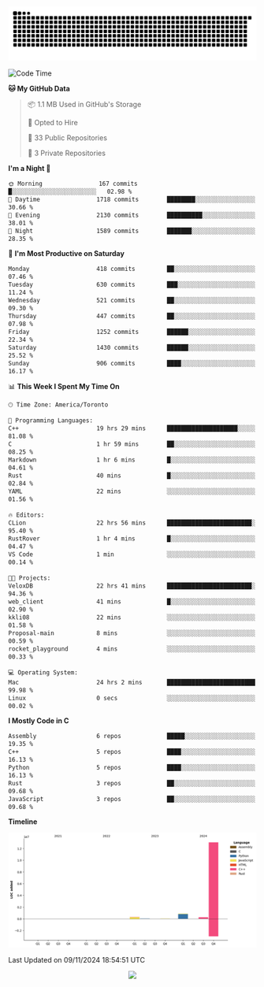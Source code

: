 <picture>
  <source media="(prefers-color-scheme: dark)" srcset="https://raw.githubusercontent.com/kkli08/kkli08/output/github-contribution-grid-snake-dark.svg">
  <source media="(prefers-color-scheme: light)" srcset="https://raw.githubusercontent.com/kkli08/kkli08/output/github-contribution-grid-snake.svg">
  <img alt="github contribution grid snake animation" src="https://raw.githubusercontent.com/kkli08/kkli08/output/github-contribution-grid-snake.svg">
</picture>


<!--START_SECTION:waka-->
![Code Time](http://img.shields.io/badge/Code%20Time-83%20hrs%2037%20mins-blue)

**🐱 My GitHub Data** 

> 📦 1.1 MB Used in GitHub's Storage 
 > 
> 💼 Opted to Hire
 > 
> 📜 33 Public Repositories 
 > 
> 🔑 3 Private Repositories 
 > 
**I'm a Night 🦉** 

```text
🌞 Morning                167 commits         █░░░░░░░░░░░░░░░░░░░░░░░░   02.98 % 
🌆 Daytime                1718 commits        ████████░░░░░░░░░░░░░░░░░   30.66 % 
🌃 Evening                2130 commits        ██████████░░░░░░░░░░░░░░░   38.01 % 
🌙 Night                  1589 commits        ███████░░░░░░░░░░░░░░░░░░   28.35 % 
```
📅 **I'm Most Productive on Saturday** 

```text
Monday                   418 commits         ██░░░░░░░░░░░░░░░░░░░░░░░   07.46 % 
Tuesday                  630 commits         ███░░░░░░░░░░░░░░░░░░░░░░   11.24 % 
Wednesday                521 commits         ██░░░░░░░░░░░░░░░░░░░░░░░   09.30 % 
Thursday                 447 commits         ██░░░░░░░░░░░░░░░░░░░░░░░   07.98 % 
Friday                   1252 commits        ██████░░░░░░░░░░░░░░░░░░░   22.34 % 
Saturday                 1430 commits        ██████░░░░░░░░░░░░░░░░░░░   25.52 % 
Sunday                   906 commits         ████░░░░░░░░░░░░░░░░░░░░░   16.17 % 
```


📊 **This Week I Spent My Time On** 

```text
🕑︎ Time Zone: America/Toronto

💬 Programming Languages: 
C++                      19 hrs 29 mins      ████████████████████░░░░░   81.08 % 
C                        1 hr 59 mins        ██░░░░░░░░░░░░░░░░░░░░░░░   08.25 % 
Markdown                 1 hr 6 mins         █░░░░░░░░░░░░░░░░░░░░░░░░   04.61 % 
Rust                     40 mins             █░░░░░░░░░░░░░░░░░░░░░░░░   02.84 % 
YAML                     22 mins             ░░░░░░░░░░░░░░░░░░░░░░░░░   01.56 % 

🔥 Editors: 
CLion                    22 hrs 56 mins      ████████████████████████░   95.40 % 
RustRover                1 hr 4 mins         █░░░░░░░░░░░░░░░░░░░░░░░░   04.47 % 
VS Code                  1 min               ░░░░░░░░░░░░░░░░░░░░░░░░░   00.14 % 

🐱‍💻 Projects: 
VeloxDB                  22 hrs 41 mins      ████████████████████████░   94.36 % 
web_client               41 mins             █░░░░░░░░░░░░░░░░░░░░░░░░   02.90 % 
kkli08                   22 mins             ░░░░░░░░░░░░░░░░░░░░░░░░░   01.58 % 
Proposal-main            8 mins              ░░░░░░░░░░░░░░░░░░░░░░░░░   00.59 % 
rocket_playground        4 mins              ░░░░░░░░░░░░░░░░░░░░░░░░░   00.33 % 

💻 Operating System: 
Mac                      24 hrs 2 mins       █████████████████████████   99.98 % 
Linux                    0 secs              ░░░░░░░░░░░░░░░░░░░░░░░░░   00.02 % 
```

**I Mostly Code in C** 

```text
Assembly                 6 repos             █████░░░░░░░░░░░░░░░░░░░░   19.35 % 
C++                      5 repos             ████░░░░░░░░░░░░░░░░░░░░░   16.13 % 
Python                   5 repos             ████░░░░░░░░░░░░░░░░░░░░░   16.13 % 
Rust                     3 repos             ██░░░░░░░░░░░░░░░░░░░░░░░   09.68 % 
JavaScript               3 repos             ██░░░░░░░░░░░░░░░░░░░░░░░   09.68 % 
```



**Timeline**

![Lines of Code chart](https://raw.githubusercontent.com/kkli08/kkli08/main/assets/bar_graph.png)


 Last Updated on 09/11/2024 18:54:51 UTC
<!--END_SECTION:waka-->


<div align="center">
    <img  src="https://github-readme-streak-stats.herokuapp.com/?user=kkli08&theme=cobalt" />
</div>

<br/>
<br/>
<br/>
